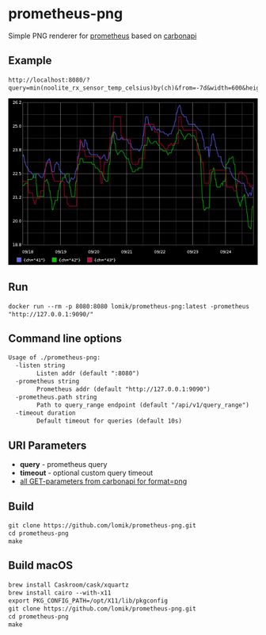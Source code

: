 # prometheus-png

Simple PNG renderer for [prometheus](https://github.com/prometheus/prometheus) based on [carbonapi](https://github.com/go-graphite/carbonapi)


## Example
```
http://localhost:8080/?query=min(noolite_rx_sensor_temp_celsius)by(ch)&from=-7d&width=600&height=400
```
![render.png](render.png)

## Run
```
docker run --rm -p 8080:8080 lomik/prometheus-png:latest -prometheus "http://127.0.0.1:9090/"
```

## Command line options
```
Usage of ./prometheus-png:
  -listen string
    	Listen addr (default ":8080")
  -prometheus string
    	Prometheus addr (default "http://127.0.0.1:9090")
  -prometheus.path string
    	Path to query_range endpoint (default "/api/v1/query_range")
  -timeout duration
    	Default timeout for queries (default 10s)
```

## URI Parameters
* **query** - prometheus query
* **timeout** - optional custom query timeout
* [all GET-parameters from carbonapi for format=png](https://github.com/go-graphite/carbonapi/blob/master/cmd/carbonapi/COMPATIBILITY.md#render)

## Build
```
git clone https://github.com/lomik/prometheus-png.git
cd prometheus-png
make
```

## Build macOS
```
brew install Caskroom/cask/xquartz
brew install cairo --with-x11
export PKG_CONFIG_PATH=/opt/X11/lib/pkgconfig
git clone https://github.com/lomik/prometheus-png.git
cd prometheus-png
make
```
